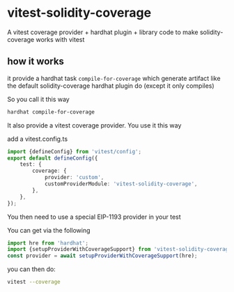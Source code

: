 # vitest-solidity-coverage

A vitest coverage provider + hardhat plugin + library code to make solidity-coverage works with vitest

## how it works

it provide a hardhat task `compile-for-coverage` which generate artifact like the default solidity-coverage hardhat plugin do (except it only compiles)

So you call it this way

```bash
hardhat compile-for-coverage
```

It also provide a vitest coverage provider. You use it this way

add a vitest.config.ts

```typescript
import {defineConfig} from 'vitest/config';
export default defineConfig({
	test: {
		coverage: {
			provider: 'custom',
			customProviderModule: 'vitest-solidity-coverage',
		},
	},
});
```

You then need to use a special EIP-1193 provider in your test

You can get via the following

```typescript
import hre from 'hardhat';
import {setupProviderWithCoverageSupport} from 'vitest-solidity-coverage/provider';
const provider = await setupProviderWithCoverageSupport(hre);
```

you can then do:

```bash
vitest --coverage
```
